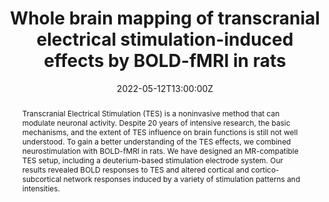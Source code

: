 ---
title: Whole brain mapping of transcranial electrical stimulation-induced effects by BOLD-fMRI in rats

event: Proceedings of the 31st Annual Meeting of ISMRM
event_url: https://www.ismrm.org/22m/

location: London
#address:
#  street: 450 Serra Mall
#  city: Stanford
#  region: CA
#  postcode: '94305'
#  country: United States

summary: TES can affect cortical and cortico-subcortical functional networks in anesthetized rats. TES can induce stimulation intensity-dependent changes in prefrontal, default mode, cortico-hippocampal and thalamo-cortical networks.
abstract: Transcranial Electrical Stimulation (TES) is a noninvasive method that can modulate neuronal activity. Despite 20 years of intensive research, the basic mechanisms, and the extent of TES influence on brain functions is still not well understood. To gain a better understanding of the TES effects, we combined neurostimulation with BOLD-fMRI in rats. We have designed an MR-compatible TES setup, including a deuterium-based stimulation electrode system. Our results revealed BOLD responses to TES and altered cortical and cortico-subcortical network responses induced by a variety of stimulation patterns and intensities. 

# Talk start and end times.
#   End time can optionally be hidden by prefixing the line with `#`.
date: '2022-05-12T13:00:00Z'
#date_end: '2022-07-18T15:00:00Z'
all_day: false

# Schedule page publish date (NOT talk date).
publishDate: '2017-01-01T00:00:00Z'

authors: []
tags: []

# Is this a featured talk? (true/false)
featured: false

image:
  #caption: 'Image credit: [**Unsplash**](https://unsplash.com/photos/bzdhc5b3Bxs)'
  #focal_point: Right

links:
#  - icon: twitter
#    icon_pack: fab
#    name: Follow
#    url: https://twitter.com/georgecushen
url_code: ''
url_pdf: ''
url_slides: '0418_v03_onlineVer.pdf'
url_video: ''

# Markdown Slides (optional).
#   Associate this talk with Markdown slides.
#   Simply enter your slide deck's filename without extension.
#   E.g. `slides = "example-slides"` references `content/slides/example-slides.md`.
#   Otherwise, set `slides = ""`.
slides: ""

# Projects (optional).
#   Associate this post with one or more of your projects.
#   Simply enter your project's folder or file name without extension.
#   E.g. `projects = ["internal-project"]` references `content/project/deep-learning/index.md`.
#   Otherwise, set `projects = []`.
projects:
  - example
---